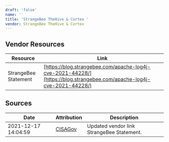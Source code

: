 ```yaml
---
draft: 'false'
name: ''
title: 'StrangeBee TheHive & Cortex '
vendor: StrangeBee TheHive & Cortex
---
```


## Vendor Resources
| Resource | Link |
| --- | --- |
| StrangeBee Statement | [https://blog.strangebee.com/apache-log4j-cve-2021-44228/](https://blog.strangebee.com/apache-log4j-cve-2021-44228/) |



## Sources
| Date | Attribution | Description |
| --- | --- | --- |
| 2021-12-17 14:04:59 | [CISAGov](https://raw.githubusercontent.com/cisagov/log4j-affected-db/develop/README.md) | Updated vendor link StrangeBee Statement.  |
